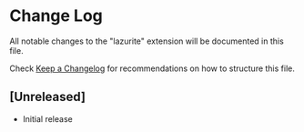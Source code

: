 # Change Log

All notable changes to the "lazurite" extension will be documented in this file.

Check [Keep a Changelog](http://keepachangelog.com/) for recommendations on how to structure this file.

## [Unreleased]

- Initial release
